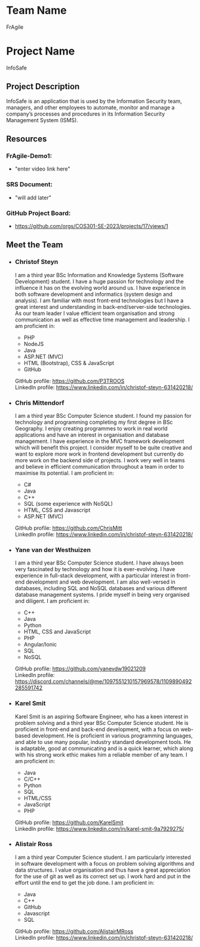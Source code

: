 # Team Name

FrAgile

# Project Name

InfoSafe

## Project Description

InfoSafe is an application that is used by the Information Security team, managers, and other employees to automate, monitor and manage a company’s processes and procedures in its Information Security Management System (ISMS).

## Resources

### FrAgile-Demo1:

-   "enter video link here"

### SRS Document:

-   "will add later"

### GitHub Project Board:

-   https://github.com/orgs/COS301-SE-2023/projects/17/views/1

## Meet the Team

- ### Christof Steyn
  I am a third year BSc Information and Knowledge Systems (Software Development) student. I have a huge passion for technology and the influence it has on the evolving world around us. I have experience in both software development and informatics (system design and analysis). I am familiar with most front-end technologies but I have a great interest and understanding in back-end/server-side technologies. As our team leader I value efficient team organisation and strong communication as well as effective time management and leadership.
I am proficient in:
    - PHP
    - NodeJS
    - Java
    - ASP.NET (MVC)
    - HTML (Bootstrap), CSS & JavaScript
    - GitHub

  GitHub profile:   https://github.com/P3TROOS \
  LinkedIn profile: https://www.linkedin.com/in/christof-steyn-631420218/

- ### Chris Mittendorf
  I am a third year BSc Computer Science student. I found my passion for technology and programming completing my first degree in BSc Geography. I enjoy creating programmes to work in real world applications and have an interest in organisation and database management. I have experience in the MVC framework development which will benefit this project. I consider myself to be quite creative and want to explore more work in frontend development but currently do more work on the backend side of projects. I work very well in teams and believe in efficient communication throughout a team in order to maximise its potential.
I am proficient in:
    - C#
    - Java
    - C++
    - SQL (some experience with NoSQL)
    - HTML, CSS and Javascript
    - ASP.NET (MVC)

  GitHub profile:   https://github.com/ChrisMitt \
  LinkedIn profile: https://www.linkedin.com/in/christof-steyn-631420218/

- ### Yane van der Westhuizen
  I am a third year BSc Computer Science student. I have always been very fascinated by technology and how it is ever-evolving. I have experience in full-stack development, with a particular interest in front-end development and web development. I am also well-versed in databases, including SQL and NoSQL databases and various different database management systems. I pride myself in being very organised and diligent.
I am proficient in:
    - C++
    - Java
    - Python
    - HTML, CSS and JavaScript
    - PHP
    - Angular/Ionic
    - SQL
    - NoSQL

  GitHub profile:   https://github.com/yanevdw19021209 \
  LinkedIn profile: https://discord.com/channels/@me/1097551210157969578/1109890492285591742

- ### Karel Smit
  Karel Smit is an aspiring Software Engineer, who has a keen interest in problem solving and a third year BSc Computer Science student. He is proficient in front-end and back-end development, with a focus on web-based development. He is proficient in various programming languages, and able to use many popular, industry standard development tools. He is adaptable, good at communicating and is a quick learner, which along with his strong work ethic makes him a reliable member of any team.
I am proficient in:
    - Java
    - C/C++
    - Python
    - SQL
    - HTML/CSS
    - JavaScript
    - PHP

  GitHub profile:   https://github.com/KarelSmit \
  LinkedIn profile: https://www.linkedin.com/in/karel-smit-9a7929275/

- ### Alistair Ross
  I am a third year Computer Science student. I am particularly interested in software development with a focus on problem solving algorithms and data structures.  I value organisation and thus have a great appreciation for the use of git as well as its correct set up. I work hard and put in the effort until the end to get the job done.
I am proficient in:
    - Java
    - C++
    - GitHub
    - Javascript
    - SQL

  GitHub profile:   https://github.com/AlistairMRoss \
  LinkedIn profile: https://www.linkedin.com/in/christof-steyn-631420218/
